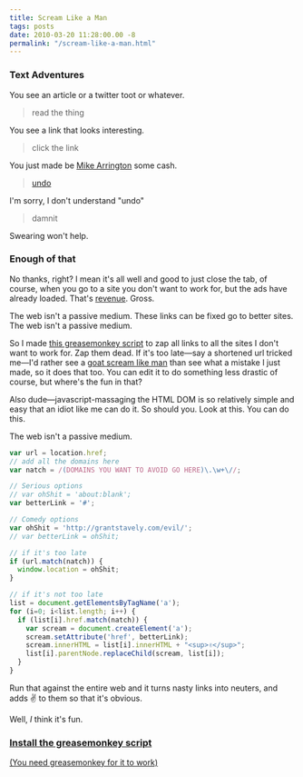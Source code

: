 ```yaml
---
title: Scream Like a Man
tags: posts
date: 2010-03-20 11:28:00.00 -8
permalink: "/scream-like-a-man.html"
---
```

### Text Adventures

You see an article or a twitter toot or whatever.
> read the thing
 
You see a link that looks interesting.
> click the link

You just made be <a href="http://blog.last.fm/2009/02/23/techcrunch-are-full-of-shit">Mike Arrington</a> some cash.
> <a href="http://www.marco.org/244246945">undo</a>

I'm sorry, I don't understand "undo"
> damnit

Swearing won't help. 

### Enough of that

No thanks, right? I mean it's all well and good to just close the tab, of
course, when you go to a site you don't want to work for, but the ads have
already loaded. That's [revenue](http://arstechnica.com/business/news/2010/03/why-ad-blocking-is-devastating-to-the-sites-you-love.ars). Gross.

The web isn't a passive medium. These links can be fixed go to better sites.
The web isn't a passive medium.

So I made [this greasemonkey script](/files/scream.user.js) to zap all links
to all the sites I don't want to work for. Zap them dead. If it's too late—say
a shortened url tricked me—I'd rather see a [goat scream like
man](http://www.youtube.com/watch?v=L0-lkl9TzsU) than see what a mistake I
just made, so it does that too. You can edit it to do something less drastic
of course, but where's the fun in that?

Also dude—javascript-massaging the HTML DOM is so relatively simple and easy
that an idiot like me can do it. So should you. Look at this. You can do this.

The web isn't a passive medium.

```js
var url = location.href;
// add all the domains here
var natch = /(DOMAINS YOU WANT TO AVOID GO HERE)\.\w+\//; 

// Serious options
// var ohShit = 'about:blank';
var betterLink = '#';

// Comedy options
var ohShit = 'http://grantstavely.com/evil/';
// var betterLink = ohShit;

// if it's too late
if (url.match(natch)) {
  window.location = ohShit;
}

// if it's not too late
list = document.getElementsByTagName('a');
for (i=0; i<list.length; i++) {
  if (list[i].href.match(natch)) {
    var scream = document.createElement('a');
    scream.setAttribute('href', betterLink);
    scream.innerHTML = list[i].innerHTML + "<sup>✌</sup>";
    list[i].parentNode.replaceChild(scream, list[i]);
  }
}
```
Run that against the entire web and it turns nasty links into neuters, and
adds ✌ to them so that it's obvious.

Well, _I_ think it's fun.

### [Install the greasemonkey script](/files/scream.user.js)

[(You need greasemonkey for it to work)](http://en.wikipedia.org/wiki/Greasemonkey)

